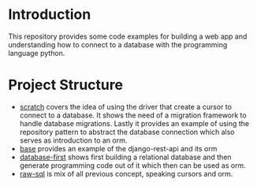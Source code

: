 # Introduction
This repository provides some code examples for building a web app 
and understanding how to connect to a database with the programming 
language python.

# Project Structure
- [scratch](scratch) covers the idea of using the driver that create a cursor
to connect to a database. It shows the need of a migration framework to 
handle database migrations. Lastly it provides an example of using the 
repository pattern to abstract the database connection which also serves
as introduction to an orm.
- [base](base) provides an example of the django-rest-api and its orm
- [database-first](database-first) shows first building a relational
database and then generate programming code out of it which then can
be used as orm.
- [raw-sql](raw-sql) is mix of all previous concept, speaking cursors and orm.
